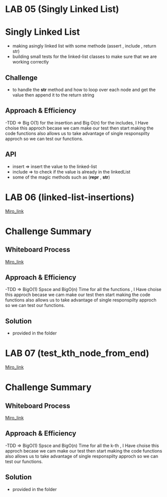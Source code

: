 # LAB 05 (Singly Linked List)
# Singly Linked List
<!-- Short summary or background information -->
- making asingly linked list with some methode (assert , include , return str)
- building small tests for the linked-list classes to make sure that we are working correctly

## Challenge
<!-- Description of the challenge -->
- to handle the __str__ method and how to loop over each node and get the value then append it to the return string

## Approach & Efficiency
<!-- What approach did you take? Why? What is the Big O space/time for this approach? -->
-TDD => Big O(1) for the insertion and Big O(n) for the includes, I Have choise this approch becase we cam make our test then start making the code functions also allows us to take advantage of single responspilty approch so we can test our functions.

## API
<!-- Description of each method publicly available to your Linked List -->
- insert => insert the value to the linked-list
- include => to check if the value is already in the linkedList
- some of the magic methods such as (__repr__ , __str__)

# LAB 06 (linked-list-insertions)

[Miro_link](https://miro.com/app/board/o9J_l3msfqo=/)

# Challenge Summary
<!-- Adding features to the Linked List (append , insert befor , insert after )-->

## Whiteboard Process
<!-- Embedded whiteboard image -->
[Miro_link](https://miro.com/app/board/o9J_l3msfqo=/)

## Approach & Efficiency
<!-- What approach did you take? Why? What is the Big O space/time for this approach? -->
-TDD => BigO(1) Spsce and BigO(n) Time  for all the functions , I Have choise this approch becase we cam make our test then start making the code functions also allows us to take advantage of single responspilty approch so we can test our functions.

## Solution
<!-- Show how to run your code, and examples of it in action -->
- provided in the folder



# LAB 07 (test_kth_node_from_end)

[Miro_link](https://miro.com/app/board/o9J_l3msfqo=/)

# Challenge Summary
<!-- 
- making afunction inside class linked list name append and this functions takes avalue 
- append that item to the end of the linkend list
- loop to the end of the linked list using current.next thats allowes you to get the current as the last node and makes it faster )-->

## Whiteboard Process
<!-- Embedded whiteboard image -->
[Miro_link](https://miro.com/app/board/o9J_l3msfqo=/)

## Approach & Efficiency
<!-- What approach did you take? Why? What is the Big O space/time for this approach? -->
-TDD => BigO(1) Spsce and BigO(n) Time  for all the k-th , I Have choise this approch becase we cam make our test then start making the code functions also allows us to take advantage of single responspilty approch so we can test our functions.

## Solution
<!-- Show how to run your code, and examples of it in action -->
- provided in the folder
